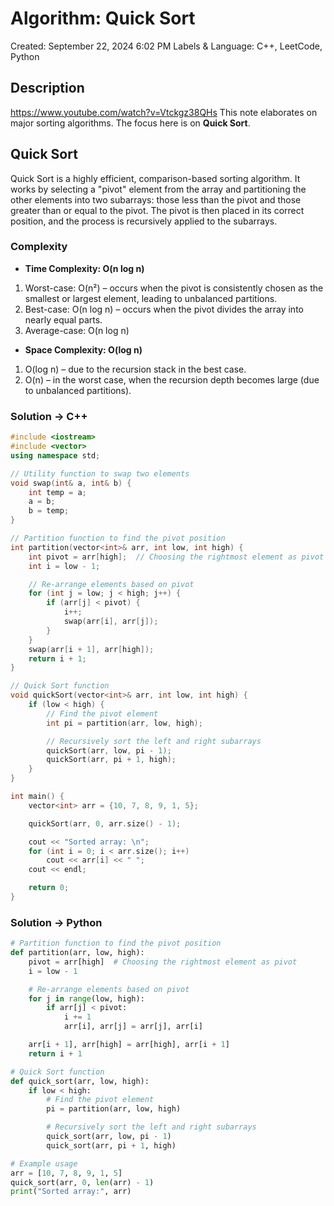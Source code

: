 # Algorithm: Quick Sort

Created: September 22, 2024 6:02 PM
Labels & Language: C++, LeetCode, Python

## Description

https://www.youtube.com/watch?v=Vtckgz38QHs
This note elaborates on major sorting algorithms. The focus here is on **Quick Sort**.

## Quick Sort

Quick Sort is a highly efficient, comparison-based sorting algorithm. It works by selecting a "pivot" element from the array and partitioning the other elements into two subarrays: those less than the pivot and those greater than or equal to the pivot. The pivot is then placed in its correct position, and the process is recursively applied to the subarrays.

### Complexity

- **Time Complexity: O(**n log n**)**
1. Worst-case: O(n²) – occurs when the pivot is consistently chosen as the smallest or largest element, leading to unbalanced partitions.
2. Best-case: O(n log n) – occurs when the pivot divides the array into nearly equal parts.
3. Average-case: O(n log n)
- **Space Complexity: O(**log n**)**
1. O(log n) – due to the recursion stack in the best case.
2. O(n) – in the worst case, when the recursion depth becomes large (due to unbalanced partitions).

### Solution → C++

```cpp
#include <iostream>
#include <vector>
using namespace std;

// Utility function to swap two elements
void swap(int& a, int& b) {
    int temp = a;
    a = b;
    b = temp;
}

// Partition function to find the pivot position
int partition(vector<int>& arr, int low, int high) {
    int pivot = arr[high];  // Choosing the rightmost element as pivot
    int i = low - 1;

    // Re-arrange elements based on pivot
    for (int j = low; j < high; j++) {
        if (arr[j] < pivot) {
            i++;
            swap(arr[i], arr[j]);
        }
    }
    swap(arr[i + 1], arr[high]);
    return i + 1;
}

// Quick Sort function
void quickSort(vector<int>& arr, int low, int high) {
    if (low < high) {
        // Find the pivot element
        int pi = partition(arr, low, high);

        // Recursively sort the left and right subarrays
        quickSort(arr, low, pi - 1);
        quickSort(arr, pi + 1, high);
    }
}

int main() {
    vector<int> arr = {10, 7, 8, 9, 1, 5};

    quickSort(arr, 0, arr.size() - 1);

    cout << "Sorted array: \n";
    for (int i = 0; i < arr.size(); i++)
        cout << arr[i] << " ";
    cout << endl;

    return 0;
}

```

### Solution → Python

```python
# Partition function to find the pivot position
def partition(arr, low, high):
    pivot = arr[high]  # Choosing the rightmost element as pivot
    i = low - 1

    # Re-arrange elements based on pivot
    for j in range(low, high):
        if arr[j] < pivot:
            i += 1
            arr[i], arr[j] = arr[j], arr[i]

    arr[i + 1], arr[high] = arr[high], arr[i + 1]
    return i + 1

# Quick Sort function
def quick_sort(arr, low, high):
    if low < high:
        # Find the pivot element
        pi = partition(arr, low, high)

        # Recursively sort the left and right subarrays
        quick_sort(arr, low, pi - 1)
        quick_sort(arr, pi + 1, high)

# Example usage
arr = [10, 7, 8, 9, 1, 5]
quick_sort(arr, 0, len(arr) - 1)
print("Sorted array:", arr)

```